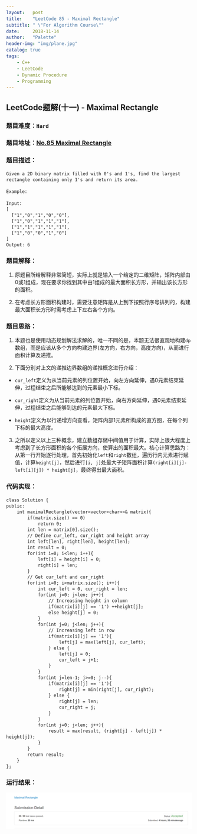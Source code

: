 ```yaml
---
layout:   post
title:    "LeetCode 85 - Maximal Rectangle"
subtitle: " \"For Algorithm Course\""
date:     2018-11-14
author:   "Palette"
header-img: "img/plane.jpg"
catalog: true
tags:
    - C++
    - LeetCode
    - Dynamic Procedure
    - Programming
---
```

## LeetCode题解(十一) - Maximal Rectangle
### 题目难度：`Hard`
### 题目地址：[No.85 Maximal Rectangle](https://leetcode.com/problems/maximal-rectangle/description/)
### 题目描述：
```
Given a 2D binary matrix filled with 0's and 1's, find the largest rectangle containing only 1's and return its area.

Example:

Input:
[
  ["1","0","1","0","0"],
  ["1","0","1","1","1"],
  ["1","1","1","1","1"],
  ["1","0","0","1","0"]
]
Output: 6
```

### 题目解释：
1. 原题目所给解释非常简短，实际上就是输入一个给定的二维矩阵，矩阵内部由0或1组成，现在要求你找到其中由1组成的最大面积长方形，并输出该长方形的面积。

2. 在考虑长方形面积构建时，需要注意矩阵是从上到下按照行序号排列的，构建最大面积长方形时需考虑上下左右各个方向。

### 题目思路：
1. 本题也是使用动态规划解法求解的，唯一不同的是，本题无法很直观地构建`dp`数组，而是应该从多个方向构建边界(左方向，右方向，高度方向)，从而进行面积计算及递推。

2. 下面分别对上文的递推边界数组的递推概念进行介绍：
* `cur_left`定义为从当前元素的列位置开始，向左方向延伸，遇0元素结束延伸，过程结束之后所能够达到的元素最小下标。

* `cur_right`定义为从当前元素的列位置开始，向右方向延伸，遇0元素结束延伸，过程结束之后能够到达的元素最大下标。

* `height`定义为以行递增方向查看，矩阵内部1元素所构成的直方图，在每个列下标的最大高度。

3. 之所以定义以上三种概念，建立数组存储中间值用于计算，实际上很大程度上考虑到了长方形面积的各个拓展方向，使算出的面积最大。核心计算思路为：从第一行开始逐行处理，首先初始化`left`和`right`数组，遍历行内元素进行赋值，计算`height[j]`，然后进行`[i, j]`处最大子矩阵面积计算`(right[i][j]-left[i][j]) * height[j]`，最终得出最大面积。

### 代码实现：
```
class Solution {
public:
    int maximalRectangle(vector<vector<char>>& matrix){
        if(matrix.size() == 0)
            return 0;
        int len = matrix[0].size();
        // Define cur_left, cur_right and height array
        int left[len], right[len], height[len];
        int result = 0;
        for(int i=0; i<len; i++){
            left[i] = height[i] = 0;
            right[i] = len;
        }
        // Get cur_left and cur_right
        for(int i=0; i<matrix.size(); i++){
            int cur_left = 0, cur_right = len;
            for(int j=0; j<len; j++){
                // Increasing height in column
                if(matrix[i][j] == '1') ++height[j];
                else height[j] = 0;
            }
            for(int j=0; j<len; j++){
                // Increasing left in row
                if(matrix[i][j] == '1'){
                    left[j] = max(left[j], cur_left);
                } else {
                    left[j] = 0;
                    cur_left = j+1;
                }
            }
            for(int j=len-1; j>=0; j--){
                if(matrix[i][j] == '1'){
                    right[j] = min(right[j], cur_right);
                } else {
                    right[j] = len;
                    cur_right = j;
                }
            }
            for(int j=0; j<len; j++){
                result = max(result, (right[j] - left[j]) * height[j]);
            }
        }
        return result;
    }
};
```

### 运行结果：
![img](/img/87.png)

<div id="container"></div>
<link rel="stylesheet" href="https://imsun.GitHub.io/gitment/style/default.css">
<script src="https://imsun.GitHub.io/gitment/dist/gitment.browser.js"></script>
<script>
  const myTheme = {
  render(state, instance) {
    const container = document.createElement('div')
    container.lang = "en-US"
    container.className = 'gitment-container gitment-root-container'
    container.appendChild(instance.renderHeader(state, instance))
    container.appendChild(instance.renderEditor(state, instance))
    container.appendChild(instance.renderComments(state, instance))
    container.appendChild(instance.renderFooter(state, instance))
    return container
  },
}

var gitment = new Gitment({
  id: '<%= page.date %>',
  owner: 'Palette25',
  repo: 'Comments',
  oauth: {
    client_id: 'a1ac2783392c3eef32c1',
    client_secret: 'ea8605a4a85131c5012ba8f200f87702e15a05b0',
  },
  theme: myTheme,
})
gitment.render('container')
</script>